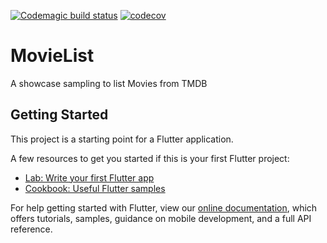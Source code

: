 [![Codemagic build status](https://api.codemagic.io/apps/5d0f5fc199fdb7001aa4da78/5d0f5fc199fdb7001aa4da77/status_badge.svg)](https://codemagic.io/apps/5d0f5fc199fdb7001aa4da78/5d0f5fc199fdb7001aa4da77/latest_build) [![codecov](https://codecov.io/gh/faisalmohd83/MovieList/branch/master/graph/badge.svg)](https://codecov.io/gh/faisalmohd83/MovieList)

# MovieList

A showcase sampling to list Movies from TMDB

## Getting Started

This project is a starting point for a Flutter application.

A few resources to get you started if this is your first Flutter project:

- [Lab: Write your first Flutter app](https://flutter.dev/docs/get-started/codelab)
- [Cookbook: Useful Flutter samples](https://flutter.dev/docs/cookbook)

For help getting started with Flutter, view our 
[online documentation](https://flutter.dev/docs), which offers tutorials, 
samples, guidance on mobile development, and a full API reference.
